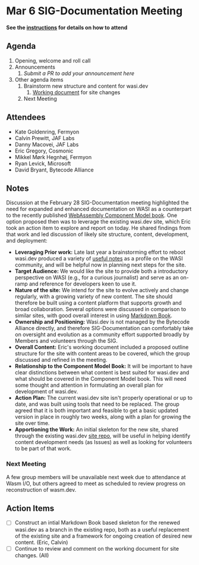 # Mar 6 SIG-Documentation Meeting

**See the [instructions](../README.md) for details on how to attend**

## Agenda

1. Opening, welcome and roll call
1. Announcements
    1. _Submit a PR to add your announcement here_
1. Other agenda items
    1. Brainstorm new structure and content for wasi.dev
        1. [Working document](https://hackmd.io/@ericgregory/Skq9FC336/edit) for site changes
    2. Next Meeting

## Attendees

* Kate Goldenring, Fermyon
* Calvin Prewitt, JAF Labs
* Danny Macovei, JAF Labs
* Eric Gregory, Cosmonic
* Mikkel Mørk Hegnhøj, Fermyon
* Ryan Levick, Microsoft
* David Bryant, Bytecode Alliance

## Notes

Discussion at the February 28 SIG-Documentation meeting highlighted the need for expanded and enhanced documentation on WASI as a counterpart to the recently published [WebAssembly Component Model book](https://component-model.bytecodealliance.org/).  One option proposed then was to leverage the existing wasi.dev site, which Eric took an action item to explore and report on today. He shared findings from that work and led discussion of likely site structure, content, development, and deployment:  

* **Leveraging Prior work:** Late last year a brainstorming effort to reboot wasi.dev produced a variety of [useful notes](https://gist.github.com/pchickey/2de6b682c0f7c2464c719e260e6901dc) as a profile on the WASI community, and will be helpful now in planning next steps for the site.
* **Target Audience:** We would like the site to  provide both a introductory perspective on WASI (e.g., for a curious journalist) and serve as an on-ramp and reference for developers keen to use it.
* **Nature of the site:** We intend for the site to evolve actively and change regularly, with a growing variety of new content.  The site should therefore be built using a content platform that supports growth and broad collaboration.  Several options were discussed in comparison to similar sites, with good overall interest in using [Markdown Book](https://rust-lang.github.io/mdBook/index.html).
* **Ownership and Positioning:** Wasi.dev is not managed by the Bytecode Alliance directly, and therefore SIG-Documentation can comfortably take on oversight and evolution as a community effort supported broadly by Members and volunteers through the SIG.
* **Overall Content:** Eric's working document included a proposed outline structure for the site with content areas to be covered, which the group discussed and refined in the meeting.
* **Relationship to the Component Model Book:**  It will be important to have clear distinctions between what content is best suited for wasi.dev and what should be covered in the Component Model book. This will need some thought and attention in formulating an overall plan for development of wasi.dev.
* **Action Plan:** The current wasi.dev site isn't properly operational or up to date, and was built using tools that need to be replaced.  The group agreed that it is both important and feasible to get a basic updated version in place in roughly two weeks, along with a plan for growing the site over time.
* **Apportioning the Work:**  An initial skeleton for the new site, shared through the existing wasi.dev [site repo](https://github.com/bytecodealliance/wasi.dev), will be useful in helping identify content development needs (as Issues) as well as looking for volunteers to be part of that work.

### Next Meeting

A few group members will be unavailable next week due to attendance at Wasm I/O, but others agreed to meet as scheduled to review progress on reconstruction of wasm.dev.


## Action Items

* [ ] Construct an intial Markdown Book based skeleton for the renewed wasi.dev as a branch in the existing repo, both as a useful replacement of the existing site and a framework for ongoing creation of desired new content. (Eric, Calvin)
* [ ] Continue to review and comment on the working document for site changes. (All)